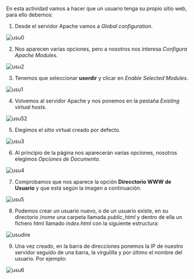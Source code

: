 En esta actividad vamos a hacer que un usuario tenga su propio sitio web, para ello debemos:

1. Desde el servidor Apache vamos a *Global configuration*.

![usu0](./images.usu0.PNG)

 2. Nos aparecen varias opciones, pero a nosotros nos interesa *Configura Apache Modules*.

![usu2](./images.usu2.PNG)

3. Tenemos que seleccionar **userdir** y clicar en *Enable Selected Modules*.

![usu1](./images.usu1.PNG)

4. Volvemos al servidor Apache y nos ponemos en la pestaña *Existing virtual hosts*.

![usu52](./images.usu52.PNG)

5. Elegimos el sitio virtual creado por defecto.

![usu3](./images.usu3.PNG)

6. Al principio de la página nos aparecerán varias opciones, nosotros elegimos *Opciones de Documento*.

![usu4](./images.usu4.PNG)

7. Comprobamos que nos aparece la opción **Direcctorio WWW de Usuario** y que está según la imagen a continuación.

![usu5](./images.usu5.PNG)

8. Podemos crear un usuario nuevo, o de un usuario existe, en su directorio /*nome* una carpeta llamada *public_html* y dentro de ella un fichero html llamado *index.html* con la siguiente estructura:

![usudire](./images.usudire.PNG)

9. Una vez creado, en la barra de direcciones ponemos la IP de nuestro servidor seguido de una barra, la virgulilla y por último el nombre del usuario. Por ejemplo:

![usu6](./images.usu6.PNG)
